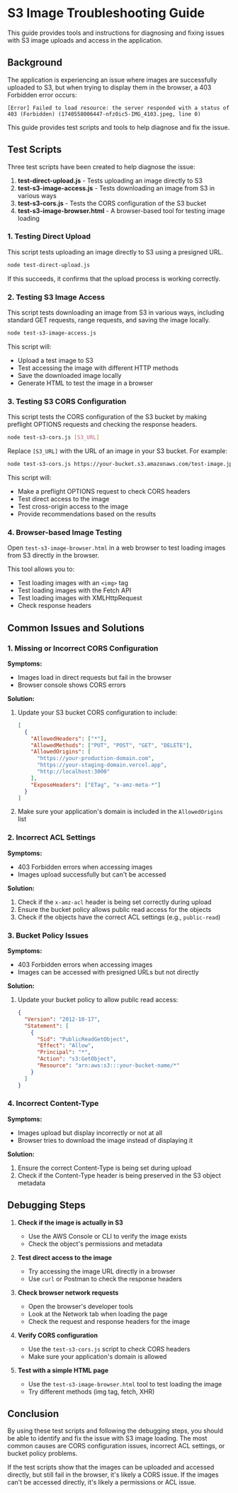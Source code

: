 # S3 Image Troubleshooting Guide

This guide provides tools and instructions for diagnosing and fixing issues with S3 image uploads and access in the application.

## Background

The application is experiencing an issue where images are successfully uploaded to S3, but when trying to display them in the browser, a 403 Forbidden error occurs:

```
[Error] Failed to load resource: the server responded with a status of 403 (Forbidden) (1740558006447-nfz0ic5-IMG_4103.jpeg, line 0)
```

This guide provides test scripts and tools to help diagnose and fix the issue.

## Test Scripts

Three test scripts have been created to help diagnose the issue:

1. **test-direct-upload.js** - Tests uploading an image directly to S3
2. **test-s3-image-access.js** - Tests downloading an image from S3 in various ways
3. **test-s3-cors.js** - Tests the CORS configuration of the S3 bucket
4. **test-s3-image-browser.html** - A browser-based tool for testing image loading

### 1. Testing Direct Upload

This script tests uploading an image directly to S3 using a presigned URL.

```bash
node test-direct-upload.js
```

If this succeeds, it confirms that the upload process is working correctly.

### 2. Testing S3 Image Access

This script tests downloading an image from S3 in various ways, including standard GET requests, range requests, and saving the image locally.

```bash
node test-s3-image-access.js
```

This script will:
- Upload a test image to S3
- Test accessing the image with different HTTP methods
- Save the downloaded image locally
- Generate HTML to test the image in a browser

### 3. Testing S3 CORS Configuration

This script tests the CORS configuration of the S3 bucket by making preflight OPTIONS requests and checking the response headers.

```bash
node test-s3-cors.js [S3_URL]
```

Replace `[S3_URL]` with the URL of an image in your S3 bucket. For example:

```bash
node test-s3-cors.js https://your-bucket.s3.amazonaws.com/test-image.jpg
```

This script will:
- Make a preflight OPTIONS request to check CORS headers
- Test direct access to the image
- Test cross-origin access to the image
- Provide recommendations based on the results

### 4. Browser-based Image Testing

Open `test-s3-image-browser.html` in a web browser to test loading images from S3 directly in the browser.

This tool allows you to:
- Test loading images with an `<img>` tag
- Test loading images with the Fetch API
- Test loading images with XMLHttpRequest
- Check response headers

## Common Issues and Solutions

### 1. Missing or Incorrect CORS Configuration

**Symptoms:**
- Images load in direct requests but fail in the browser
- Browser console shows CORS errors

**Solution:**
1. Update your S3 bucket CORS configuration to include:
   ```json
   [
     {
       "AllowedHeaders": ["*"],
       "AllowedMethods": ["PUT", "POST", "GET", "DELETE"],
       "AllowedOrigins": [
         "https://your-production-domain.com", 
         "https://your-staging-domain.vercel.app", 
         "http://localhost:3000"
       ],
       "ExposeHeaders": ["ETag", "x-amz-meta-*"]
     }
   ]
   ```
2. Make sure your application's domain is included in the `AllowedOrigins` list

### 2. Incorrect ACL Settings

**Symptoms:**
- 403 Forbidden errors when accessing images
- Images upload successfully but can't be accessed

**Solution:**
1. Check if the `x-amz-acl` header is being set correctly during upload
2. Ensure the bucket policy allows public read access for the objects
3. Check if the objects have the correct ACL settings (e.g., `public-read`)

### 3. Bucket Policy Issues

**Symptoms:**
- 403 Forbidden errors when accessing images
- Images can be accessed with presigned URLs but not directly

**Solution:**
1. Update your bucket policy to allow public read access:
   ```json
   {
     "Version": "2012-10-17",
     "Statement": [
       {
         "Sid": "PublicReadGetObject",
         "Effect": "Allow",
         "Principal": "*",
         "Action": "s3:GetObject",
         "Resource": "arn:aws:s3:::your-bucket-name/*"
       }
     ]
   }
   ```

### 4. Incorrect Content-Type

**Symptoms:**
- Images upload but display incorrectly or not at all
- Browser tries to download the image instead of displaying it

**Solution:**
1. Ensure the correct Content-Type is being set during upload
2. Check if the Content-Type header is being preserved in the S3 object metadata

## Debugging Steps

1. **Check if the image is actually in S3**
   - Use the AWS Console or CLI to verify the image exists
   - Check the object's permissions and metadata

2. **Test direct access to the image**
   - Try accessing the image URL directly in a browser
   - Use `curl` or Postman to check the response headers

3. **Check browser network requests**
   - Open the browser's developer tools
   - Look at the Network tab when loading the page
   - Check the request and response headers for the image

4. **Verify CORS configuration**
   - Use the `test-s3-cors.js` script to check CORS headers
   - Make sure your application's domain is allowed

5. **Test with a simple HTML page**
   - Use the `test-s3-image-browser.html` tool to test loading the image
   - Try different methods (img tag, fetch, XHR)

## Conclusion

By using these test scripts and following the debugging steps, you should be able to identify and fix the issue with S3 image loading. The most common causes are CORS configuration issues, incorrect ACL settings, or bucket policy problems.

If the test scripts show that the images can be uploaded and accessed directly, but still fail in the browser, it's likely a CORS issue. If the images can't be accessed directly, it's likely a permissions or ACL issue.
